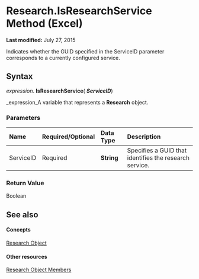 
# Research.IsResearchService Method (Excel)

 **Last modified:** July 27, 2015

Indicates whether the GUID specified in the ServiceID parameter corresponds to a currently configured service.

## Syntax

 _expression_. **IsResearchService**( **_ServiceID_**)

 _expression_A variable that represents a  **Research** object.


### Parameters



|**Name**|**Required/Optional**|**Data Type**|**Description**|
|:-----|:-----|:-----|:-----|
|ServiceID|Required| **String**|Specifies a GUID that identifies the research service.|

### Return Value

Boolean


## See also


#### Concepts


 [Research Object](de9d8a1d-4942-88f4-ba8c-30bd06e1f24b.md)
#### Other resources


 [Research Object Members](c749811e-c5ee-4d35-ef27-f6b1aedffc99.md)
